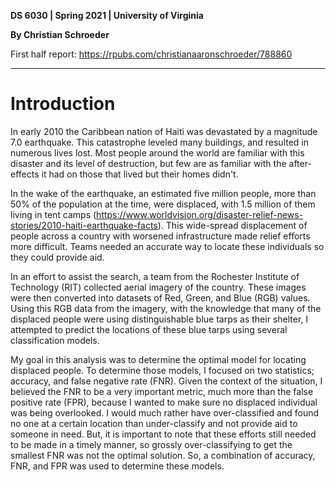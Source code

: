 **DS 6030 \| Spring 2021 \| University of Virginia**

**By Christian Schroeder**

First half report: https://rpubs.com/christianaaronschroeder/788860


------------------------------------------------------------------------

# Introduction

In early 2010 the Caribbean nation of Haiti was devastated by a magnitude 7.0 earthquake. This catastrophe leveled many buildings, and resulted in numerous lives lost. Most people around the world are familiar with this disaster and its level of destruction, but few are as familiar with the after-effects it had on those that lived but their homes didn't.

In the wake of the earthquake, an estimated five million people, more than 50% of the population at the time, were displaced, with 1.5 million of them living in tent camps (<https://www.worldvision.org/disaster-relief-news-stories/2010-haiti-earthquake-facts>). This wide-spread displacement of people across a country with worsened infrastructure made relief efforts more difficult. Teams needed an accurate way to locate these individuals so they could provide aid.

In an effort to assist the search, a team from the Rochester Institute of Technology (RIT) collected aerial imagery of the country. These images were then converted into datasets of Red, Green, and Blue (RGB) values. Using this RGB data from the imagery, with the knowledge that many of the displaced people were using distinguishable blue tarps as their shelter, I attempted to predict the locations of these blue tarps using several classification models.

My goal in this analysis was to determine the optimal model for locating displaced people. To determine those models, I focused on two statistics; accuracy, and false negative rate (FNR). Given the context of the situation, I believed the FNR to be a very important metric, much more than the false positive rate (FPR), because I wanted to make sure no displaced individual was being overlooked. I would much rather have over-classified and found no one at a certain location than under-classify and not provide aid to someone in need. But, it is important to note that these efforts still needed to be made in a timely manner, so grossly over-classifying to get the smallest FNR was not the optimal solution. So, a combination of accuracy, FNR, and FPR was used to determine these models.
